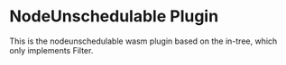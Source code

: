 # NodeUnschedulable Plugin

This is the nodeunschedulable wasm plugin based on the in-tree, which only implements Filter.
